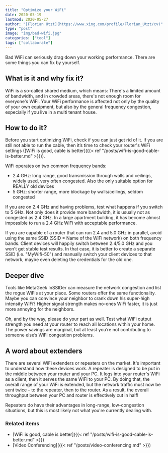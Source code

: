 ```yaml
---
title: "Optimize your WiFi"
date: 2020-05-19
lastmod: 2020-05-27
author: "[Florian Utzt](https://www.xing.com/profile/Florian_Utzt/cv)"
type: "post"
image: "img/bad-wifi.jpg"
categories: ["tool"]
tags: ["collaborate"]
---
```


Bad WiFi can seriously drag down your working performance. There are some things you can fix by yourself.

<!--more-->

## What is it and why fix it?

WiFi is a so-called shared medium, which means: There's a limited amount of bandwidth, and in crowded areas, there's not enough room for everyone's WiFi. Your WiFi performance is affected not only by the quality of your own equipment, but also by the general frequency congestion, especially if you live in a multi tenant house.

## How to do it?

Before you start optimizing WiFi, check if you can just get rid of it. If you are still not able to run the cable, then it’s time to check your router's WiFi settings ([WiFi is good, cable is better]({{< ref "/posts/wifi-is-good-cable-is-better.md" >}})).

WiFi operates on two common frequency bands:

* 2.4 GHz: long range, good transmission through walls and ceilings, widely used, very often congested. Also the only suitable option for REALLY old devices
* 5 GHz: shorter range, more blockage by walls/ceilings, seldom congested

If you are on 2.4 GHz and having problems, test what happens if you switch to 5 GHz. Not only does it provide more bandwidth, it is usually not as congested as 2.4 GHz. In a large apartment building, it has become almost impossible to run a 2.4 GHz WiFi with acceptable performance.

If you are capable of a router that can run 2.4 and 5.0 GHz in parallel, avoid using the same SSID (SSID = Name of the WiFi network) on both frequency bands. Client devices will happily switch between 2.4/5.0 GHz and you won't get stable test results. In that case, it is better to create a separate SSID (i.e. "MyWifi-50") and manually switch your client devices to that network, maybe even deleting the credentials for the old one.

## Deeper dive

Tools like MetaGeek InSSIDer can measure the network congestion and list the rogue WiFis at your place. Some routers offer the same functionality. Maybe you can convince your neighbor to crank down his super-high intensity WiFi? Higher signal strength makes no-ones WiFi faster, it is just more annoying for the neighbors.

Oh, and by the way, please do your part as well. Test what WiFi output strength you need at your router to reach all locations within your home. The power savings are marginal, but at least you’re not contributing to someone else’s WiFi congestion problems.

## A word about extenders

There are several WiFi extenders or repeaters on the market. It's important to understand how these devices work. A repeater is designed to be put in the middle between your router and your PC. It logs into your router's WiFi as a client, then it serves the same WiFi to your PC. By doing that, the overall range of your WiFi is extended, but the network traffic must now be sent twice – to the repeater, then to the router. As a result, the overall throughput between your PC and router is effectively cut in half!

Repeaters do have their advantages in long-range, low-congestion situations, but this is most likely not what you're currently dealing with.

### Related items

* [WiFi is good, cable is better]({{< ref "/posts/wifi-is-good-cable-is-better.md" >}})
* [Video Conferencing]({{< ref "/posts/video-conferencing.md" >}})
